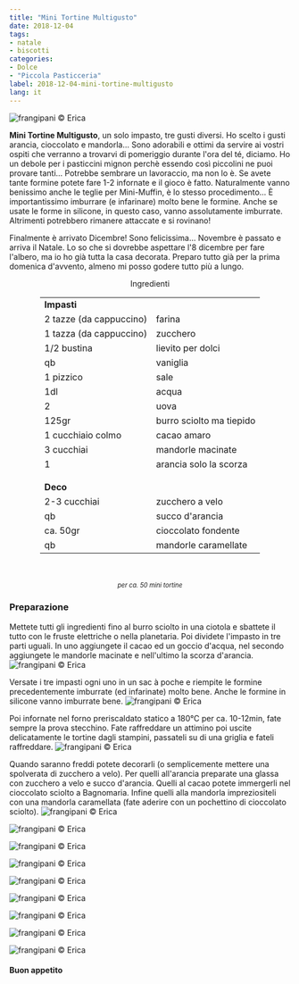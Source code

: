 ```yaml
---
title: "Mini Tortine Multigusto"
date: 2018-12-04
tags:
- natale
- biscotti
categories:
- Dolce
- "Piccola Pasticceria"
label: 2018-12-04-mini-tortine-multigusto
lang: it
---
```

![](header.jpg "frangipani © Erica")

**Mini Tortine Multigusto**, un solo impasto, tre gusti diversi. Ho scelto i gusti arancia, cioccolato e mandorla... Sono adorabili e ottimi da servire ai vostri ospiti che verranno a trovarvi di pomeriggio durante l'ora del té, diciamo. Ho un debole per i pasticcini mignon perchè essendo così piccolini ne puoi provare tanti... Potrebbe sembrare un lavoraccio, ma non lo è. Se avete tante formine potete fare 1-2 infornate e il gioco è fatto. Naturalmente vanno benissimo anche le teglie per Mini-Muffin, è lo stesso procedimento... È importantissimo imburrare (e infarinare) molto bene le formine. Anche se usate le forme in silicone, in questo caso, vanno assolutamente imburrate. Altrimenti potrebbero rimanere attaccate e si rovinano! 

Finalmente è arrivato Dicembre! Sono felicissima... Novembre è passato e arriva il Natale. Lo so che si dovrebbe aspettare l'8 dicembre per fare l'albero, ma io ho già tutta la casa decorata. Preparo tutto già per la prima domenica d'avvento, almeno mi posso godere tutto più a lungo. 


<div id="wrapper" style="text-align: center">
  <div id="yourdiv" style="display: inline-block;">
    <div class="ingredients" itemscope itemtype="http://schema.org/Recipe">
      <span itemprop="name" style="display:none;">Mini Tortine Multigusto</span>
      <span itemprop="recipeCategory" style="display:none;">Dolce</span>
      <img itemprop="image" style="display:none;" class="ignore-gallery-item" src="header.jpeg"/>
      <span itemprop="author" style="display:none;">Erica Raiano</span>
      <span itemprop="description" style="display:none;">Mini Tortine Multigusto, un solo impasto, tre gusti diversi. Ho scelto i gusti arancia, cioccolato e mandorla.</span>
      <div class="ingredients-title">Ingredienti</div>
      <table>
        <tbody>
          <tr>
            <td colspan="2"><b>Impasti</b></td>
          </tr>
          <tr itemprop="recipeIngredient">
            <td>2 tazze (da cappuccino)</td>
            <td>farina</td>
          </tr>
          <tr itemprop="recipeIngredient">
            <td>1 tazza (da cappuccino)</td>
            <td>zucchero</td>
          </tr>
          <tr itemprop="recipeIngredient">
            <td>1/2 bustina</td>
            <td>lievito per dolci</td>
          </tr>
          <tr itemprop="recipeIngredient">
            <td>qb</td>
            <td>vaniglia</td>
          </tr>
          <tr itemprop="recipeIngredient">
            <td>1 pizzico</td>
            <td>sale</td>
          </tr>
          <tr itemprop="recipeIngredient">
            <td>1dl</td>
            <td>acqua</td>
          </tr>
          <tr itemprop="recipeIngredient">
            <td>2</td>
            <td>uova</td>
          </tr>
          <tr itemprop="recipeIngredient">
            <td>125gr</td>
            <td>burro sciolto ma tiepido</td>
          </tr>
          <tr itemprop="recipeIngredient">
            <td>1 cucchiaio colmo</td>
            <td>cacao amaro</td>
          </tr>
          <tr itemprop="recipeIngredient">
            <td>3 cucchiai</td>
            <td>mandorle macinate</td>
          </tr>
          <tr itemprop="recipeIngredient">
            <td>1</td>
            <td>arancia solo la scorza</td>
          </tr>
          <tr style="height: 15px;"></tr>
          <tr>          
            <td colspan="2"><b>Deco</b></td>
          </tr>
          <tr itemprop="recipeIngredient">
            <td>2-3 cucchiai</td>
            <td>zucchero a velo</td>
          </tr>
          <tr itemprop="recipeIngredient">
            <td>qb</td>
            <td>succo d'arancia</td>
          </tr>
          <tr itemprop="recipeIngredient">
            <td>ca. 50gr</td>
            <td>cioccolato fondente</td>
          </tr>
          <tr itemprop="recipeIngredient">
            <td>qb</td>
            <td>mandorle caramellate</td>
          </tr>
        </tbody>
      </table>
      <br></br>
      <i class="pull-right" style="font-size: 80%;">per ca. 50 mini tortine</i>
    </div>
  </div>
</div>


<h3>
  <font color="grey">
    <i class="fa-solid fa-gears"></i>
  </font> Preparazione
</h3>

Mettete tutti gli ingredienti fino al burro sciolto in una ciotola e sbattete il tutto con le fruste elettriche o nella planetaria. Poi dividete l'impasto in tre parti uguali. In uno aggiungete il cacao ed un goccio d'acqua, nel secondo aggiungete le mandorle macinate e nell'ultimo la scorza d'arancia.
![](impasto.jpg "frangipani © Erica")

Versate i tre impasti ogni uno in un sac à poche e riempite le formine precedentemente imburrate (ed infarinate) molto bene. Anche le formine in silicone vanno imburrate bene.
![](teglia.jpg "frangipani © Erica")

Poi infornate nel forno preriscaldato statico a 180°C per ca. 10-12min, fate sempre la prova stecchino. Fate raffreddare un attimino poi uscite delicatamente le tortine dagli stampini, passateli su di una griglia e fateli raffreddare.
![](sfornati.jpg "frangipani © Erica")

Quando saranno freddi potete decorarli (o semplicemente mettere una spolverata di zucchero a velo). Per quelli all'arancia preparate una glassa con zucchero a velo e succo d'arancia. Quelli al cacao potete immergerli nel cioccolato sciolto a Bagnomaria. Infine quelli alla mandorla impreziositeli con una mandorla caramellata (fate aderire con un pochettino di cioccolato sciolto).
![](risultato1.jpg "frangipani © Erica")

![](risultato2.jpg "frangipani © Erica")

![](risultato3.jpg "frangipani © Erica")

![](risultato4.jpg "frangipani © Erica")

![](risultato5.jpg "frangipani © Erica")

![](risultato6.jpg "frangipani © Erica")

![](risultato7.jpg "frangipani © Erica")

![](risultato8.jpg "frangipani © Erica")

![](risultato9.jpg "frangipani © Erica")

<h4>Buon appetito
  <font color="red">
    <i class="fa-regular fa-face-smile"></i>
  </font>
</h4>

